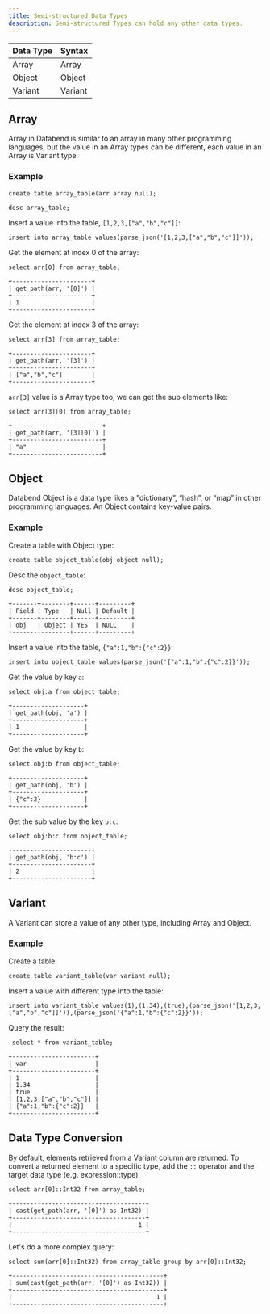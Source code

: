 ```yaml
---
title: Semi-structured Data Types
description: Semi-structured Types can hold any other data types.
---
```


| Data Type | Syntax   |
| ----------| -------- |
| Array     | Array
| Object    | Object
| Variant   | Variant


## Array

Array in Databend is similar to an array in many other programming languages, but the value in an Array types can be different, each value in an Array is Variant type.

### Example

```text title='mysql>'
create table array_table(arr array null);
```

```text title='mysql>'
desc array_table;
```

Insert a value into the table, `[1,2,3,["a","b","c"]]`:
```text title='mysql>'
insert into array_table values(parse_json('[1,2,3,["a","b","c"]]'));
```

Get the element at index 0 of the array:
```text title='mysql>'
select arr[0] from array_table;
```
```
+----------------------+
| get_path(arr, '[0]') |
+----------------------+
| 1                    |
+----------------------+
```

Get the element at index 3 of the array:
```text title='mysql>'
select arr[3] from array_table;
```

```text
+----------------------+
| get_path(arr, '[3]') |
+----------------------+
| ["a","b","c"]        |
+----------------------+
```

`arr[3]` value is a Array type too, we can get the sub elements like:
```text title='mysql>'
select arr[3][0] from array_table;
```

```text
+-------------------------+
| get_path(arr, '[3][0]') |
+-------------------------+
| "a"                     |
+-------------------------+
```

## Object

Databend Object is a data type likes a "dictionary”, “hash”, or “map” in other programming languages.
An Object contains key-value pairs.

### Example

Create a table with Object type:
```text title='mysql>'
create table object_table(obj object null);
```

Desc the `object_table`:
```text
desc object_table;
```
```text
+-------+--------+------+---------+
| Field | Type   | Null | Default |
+-------+--------+------+---------+
| obj   | Object | YES  | NULL    |
+-------+--------+------+---------+
```

Insert a value into the table, `{"a":1,"b":{"c":2}}`:
```text title='mysql>'
insert into object_table values(parse_json('{"a":1,"b":{"c":2}}'));
```

Get the value by key `a`:
```text title='mysql>'
select obj:a from object_table;
```

```text
+--------------------+
| get_path(obj, 'a') |
+--------------------+
| 1                  |
+--------------------+
```

Get the value by key `b`:

```text title='mysql>'
select obj:b from object_table;
```

```text
+--------------------+
| get_path(obj, 'b') |
+--------------------+
| {"c":2}            |
+--------------------+
```

Get the sub value by the key `b:c`:
```text title='mysql>'
select obj:b:c from object_table;
```

```text
+----------------------+
| get_path(obj, 'b:c') |
+----------------------+
| 2                    |
+----------------------+
```
## Variant

A Variant can store a value of any other type, including Array and Object.

### Example

Create a table:
```text title='mysql>'
create table variant_table(var variant null);
```

Insert a value with different type into the table:
```text title='mysql>'
insert into variant_table values(1),(1.34),(true),(parse_json('[1,2,3,["a","b","c"]]')),(parse_json('{"a":1,"b":{"c":2}}'));
```

Query the result:
```text title='mysql>'
 select * from variant_table;
 ```
```text
+-----------------------+
| var                   |
+-----------------------+
| 1                     |
| 1.34                  |
| true                  |
| [1,2,3,["a","b","c"]] |
| {"a":1,"b":{"c":2}}   |
+-----------------------+
```

## Data Type Conversion

By default, elements retrieved from a Variant column are returned. To convert a returned element to a specific type, add the `::` operator and the target data type (e.g. expression::type).

```text
select arr[0]::Int32 from array_table;
```

```text
+-------------------------------------+
| cast(get_path(arr, '[0]') as Int32) |
+-------------------------------------+
|                                   1 |
+-------------------------------------+
```

Let's do a more complex query:
```text
select sum(arr[0]::Int32) from array_table group by arr[0]::Int32;
```

```text
+------------------------------------------+
| sum(cast(get_path(arr, '[0]') as Int32)) |
+------------------------------------------+
|                                        1 |
+------------------------------------------+
```
